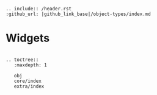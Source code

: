 ```eval_rst
.. include:: /header.rst
:github_url: |github_link_base|/object-types/index.md
```
# Widgets

```eval_rst

.. toctree::
   :maxdepth: 1

   obj
   core/index
   extra/index
```


